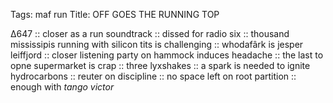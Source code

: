 Tags: maf run
Title: OFF GOES THE RUNNING TOP
  
∆647 :: closer as a run soundtrack :: dissed for radio six :: thousand mississipis running with silicon tits is challenging :: whodafârk is jesper leiffjord :: closer listening party on hammock induces headache :: the last to opne supermarket is crap :: three lyxshakes :: a spark is needed to ignite hydrocarbons :: reuter on discipline :: no space left on root partition :: enough with _tango victor_